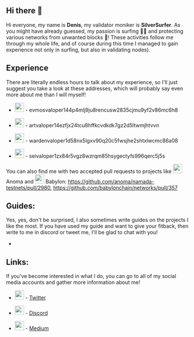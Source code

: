 ## Hi there 👋
Hi everyone, my name is **Denis**, my validator moniker is **SilverSurfer**. As you might have already guessed, my passion is surfing 🏄‍♂️ and protecting various networks from unwanted blocks 💪! These activities follow me through my whole life, and of course during this time I managed to gain experience not only in surfing, but also in validating nodes).

## Experience
There are literally endless hours to talk about my experience, so I'll just suggest you take a look at these addresses, which will probably say even more about me than I will myself! 

<ul>
<li><p></p><img src="https://github.com/user-attachments/assets/14a0df3c-647b-43c7-8b12-69ef3dd3c093" width=25> - evmosvaloper144p4mlj9ju8rencusw2835cjmu9yf2v86mc6h8</p></li>
<li><p><img src="https://github.com/user-attachments/assets/d75ce257-3db3-4d1b-84be-430edcb16dbb" width=25> - artvaloper14ezfjx24tcu8hffkcvdkdk7gz2d5ltwmjhtvvn</p></li>
<li><p><img src="https://github.com/user-attachments/assets/238aee8f-f056-4c71-bf54-94bcb24aad59" width=25> - wardenvaloper1d58nx5lgxv90q20c5fwsjhe2shtxlwcmc86a08</p></li>
<li><p><img src="https://github.com/user-attachments/assets/7863a9a3-0246-4cf4-8629-1201480a2310" width=25> - seivaloper1zx84r5vgz8wzrqm85hsygectyfs996qerc5j5s</p></li>
</ul>

<p>You can also find me with two accepted pull requests to projects like <img src="https://github.com/user-attachments/assets/adfcc6d6-c7c6-452e-829f-ca823c3dfe82" width=25> Anoma and <img src="https://github.com/user-attachments/assets/d793c391-ff39-4ce3-ac96-2fe08b10113a" width=25> Babylon: <a href="https://github.com/anoma/namada-testnets/pull/2980">https://github.com/anoma/namada-testnets/pull/2980</a>, <a href="https://github.com/babylonchain/networks/pull/357">https://github.com/babylonchain/networks/pull/357</a></p>

## Guides:
Yes, yes, don't be surprised, I also sometimes write guides on the projects I like the most. If you have used my guide and want to give your fitback, then write to me in discord or tweet me, I'll be glad to chat with you!

<ul>
  <li></li>
</ul>


## Links:
If you've become interested in what I do, you can go to all of my social media accounts and gather more information about me!

<ul>
  <li><p><img src="https://github.com/user-attachments/assets/03c9616c-ae8f-4d67-ad1c-04eb487709ec" width=25> - <a href="https://x.com/Podge548">Twitter</a></p></li>
  <li><p><img src="https://github.com/user-attachments/assets/004bb63a-c53e-4cfb-8894-b02417a070c6" width=25> - <a href="https://discord.com/users/959406517117915149">Discord</a></p></li>
  <li><p><img src="https://github.com/user-attachments/assets/fbfda665-0a9d-4753-95bf-e2cce186d713" width=25> - <a href="https://medium.com/@Silver.Surfer">Medium</a></p></li>
</ul>




